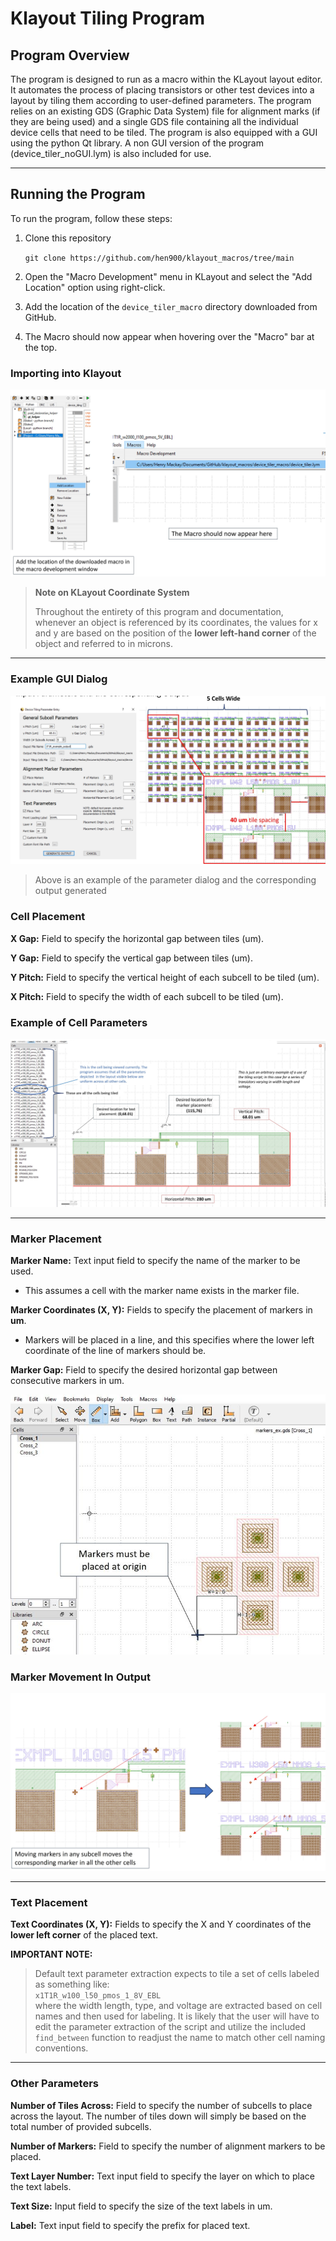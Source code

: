# Klayout Tiling Program

## Program Overview

The program is designed to run as a macro within the KLayout layout editor. It automates the process of placing transistors or other test devices into a layout by tiling them according to user-defined parameters. The program relies on an existing GDS (Graphic Data System) file for alignment marks (if they are being used) and a single GDS file containing all the individual device cells that need to be tiled. The program is also equipped with a GUI using the python Qt library. A non GUI version of the program (device_tiler_noGUI.lym) is also included for use.

---

## Running the Program
To run the program, follow these steps:

1. Clone this repository <br>

   `git clone https://github.com/hen900/klayout_macros/tree/main`
   
2. Open the "Macro Development" menu in KLayout and select the "Add Location" option using right-click.
   
3. Add the location of the `device_tiler_macro` directory downloaded from GitHub.
  
4. The Macro should now appear when hovering over the "Macro" bar at the top.

### Importing into Klayout
![alt text](https://github.com/hen900/klayout_macros/blob/main/img_docs/importing_macro.jpg?raw=true)


> **Note on KLayout Coordinate System**
> 
> Throughout the entirety of this program and documentation, whenever an object is referenced by its coordinates, the values for x and y are based on the position of the **lower left-hand corner** of the object and referred to in microns.

---
### Example GUI Dialog

![alt text](https://github.com/hen900/klayout_macros/blob/main/img_docs/input_params.jpg?raw=true)
> Above is an example of the parameter dialog and the corresponding output generated

### Cell Placement

**X Gap:** Field to specify the horizontal gap between tiles (um).  

**Y Gap:** Field to specify the vertical gap between tiles (um).  

**Y Pitch:** Field to specify the vertical height of each subcell to be tiled (um).  

**X Pitch:** Field to specify the width of each subcell to be tiled (um).

### Example of Cell Parameters
![alt text](https://github.com/hen900/klayout_macros/blob/main/img_docs/ez_cell_params.jpg?raw=true)

---

### Marker Placement

**Marker Name:** Text input field to specify the name of the marker to be used.
* This assumes a cell with the marker name exists in the marker file.

**Marker Coordinates (X, Y):** Fields to specify the placement of markers in **um**.

* Markers will be placed in a line, and this specifies where the lower left coordinate of the line of markers should be.

**Marker Gap:** Field to specify the desired horizontal gap between consecutive markers in um.

![alt text](https://github.com/hen900/klayout_macros/blob/main/img_docs/marker_placement.jpg?raw=true)

### Marker Movement In Output

![alt text](https://github.com/hen900/klayout_macros/blob/main/img_docs/marker_movement.jpg?raw=true)

---

### Text Placement
**Text Coordinates (X, Y):** Fields to specify the X and Y coordinates of the **lower left corner** of the placed text.

**IMPORTANT NOTE:**
> Default text parameter extraction expects to tile a set of cells labeled as something like:  
> `x1T1R_w100_l50_pmos_1_8V_EBL`  
> where the width length, type, and voltage are extracted based on cell names and then used for labeling. It is likely that the user will have to edit the parameter extraction of the script and utilize the included `find_between` function to readjust the name to match other cell naming conventions.

---

### Other Parameters

**Number of Tiles Across:** Field to specify the number of subcells to place across the layout. The number of tiles down will simply be based on the total number of provided subcells.  

**Number of Markers:** Field to specify the number of alignment markers to be placed.  

**Text Layer Number:** Text input field to specify the layer on which to place the text labels.  

**Text Size:** Input field to specify the size of the text labels in um.  

**Label:** Text input field to specify the prefix for placed text.
